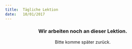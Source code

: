 ```yaml
---
title:  Tägliche Lektion
date:   10/01/2017
---
```


### <center>Wir arbeiten noch an dieser Lektion.</center>
<center>Bitte komme später zurück.</center>